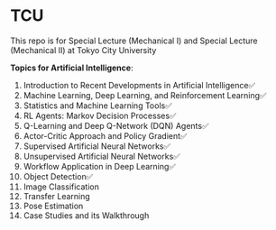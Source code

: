 # TCU

This repo is for Special Lecture (Mechanical I) and Special Lecture (Mechanical II) at Tokyo City University

**Topics for Artificial Intelligence**:
1. Introduction to Recent Developments in Artificial Intelligence✅
2. Machine Learning, Deep Learning, and Reinforcement Learning✅
3. Statistics and Machine Learning Tools✅
4. RL Agents: Markov Decision Processes✅
5. Q-Learning and Deep Q-Network (DQN) Agents✅
6. Actor-Critic Approach and Policy Gradient✅
7. Supervised Artificial Neural Networks✅
8. Unsupervised Artificial Neural Networks✅
9. Workflow Application in Deep Learning✅
10. Object Detection✅
11. Image Classification
12. Transfer Learning
13. Pose Estimation
14. Case Studies and its Walkthrough

